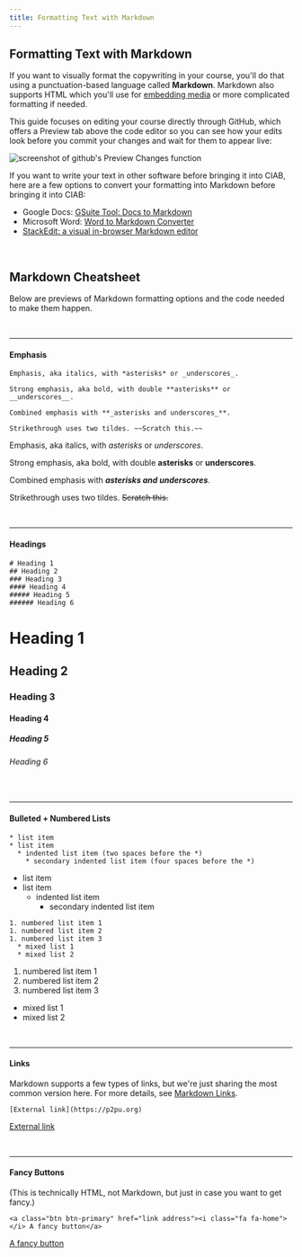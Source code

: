 ```yaml
---
title: Formatting Text with Markdown
---
```


## Formatting Text with Markdown

If you want to visually format the copywriting in your course, you'll do that using a punctuation-based language called **Markdown**. Markdown also supports HTML which you'll use for [embedding media](./media) or more complicated formatting if needed.

This guide focuses on editing your course directly through GitHub, which offers a Preview tab above the code editor so you can see how your edits look before you commit your changes and wait for them to appear live:

![screenshot of github's Preview Changes function]({{site.baseurl}}/img/preview-changes.png)

If you want to write your text in other software before bringing it into CIAB, here are a few options to convert your formatting into Markdown before bringing it into CIAB:
* Google Docs: [GSuite Tool: Docs to Markdown](https://github.com/evbacher/gd2md-html/wiki#installing-docs-to-markdown)
* Microsoft Word: [Word to Markdown Converter](https://word2md.com/)
* [StackEdit: a visual in-browser Markdown editor](https://stackedit.io/app#)

<br>

## Markdown Cheatsheet
Below are previews of Markdown formatting options and the code needed to make them happen.

<br>

----
#### Emphasis 

```
Emphasis, aka italics, with *asterisks* or _underscores_.

Strong emphasis, aka bold, with double **asterisks** or __underscores__.

Combined emphasis with **_asterisks and underscores_**.

Strikethrough uses two tildes. ~~Scratch this.~~
```

Emphasis, aka italics, with *asterisks* or _underscores_.

Strong emphasis, aka bold, with double **asterisks** or __underscores__.

Combined emphasis with **_asterisks and underscores_**.

Strikethrough uses two tildes. ~~Scratch this.~~

<br>

----

#### Headings

```
# Heading 1
## Heading 2
### Heading 3
#### Heading 4
##### Heading 5
###### Heading 6
```

# Heading 1
## Heading 2
### Heading 3
#### Heading 4
##### Heading 5
###### Heading 6

<br>

----

#### Bulleted + Numbered Lists

```
* list item
* list item
  * indented list item (two spaces before the *)
    * secondary indented list item (four spaces before the *)
```

* list item
* list item
  * indented list item 
    * secondary indented list item 
    
```
1. numbered list item 1
1. numbered list item 2
1. numbered list item 3
  * mixed list 1 
  * mixed list 2
```

1. numbered list item 1
1. numbered list item 2
1. numbered list item 3
  * mixed list 1 
  * mixed list 2
 
<br>

----

#### Links

Markdown supports a few types of links, but we're just sharing the most common version here. For more details, see [Markdown Links](https://github.com/adam-p/markdown-here/wiki/Markdown-Cheatsheet#links).

```
[External link](https://p2pu.org)
```

[External link](https://p2pu.org)
 
<br>

----

#### Fancy Buttons
(This is technically HTML, not Markdown, but just in case you want to get fancy.)

```
<a class="btn btn-primary" href="link address"><i class="fa fa-home"></i> A fancy button</a>
```

<a class="btn btn-primary" href="https://www.p2pu.org/en/"><i class="fa fa-home"></i> A fancy button</a>

